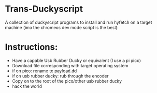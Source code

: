# Trans-Duckyscript
A collection of duckyscript programs to install and run hyfetch on a target machine (imo the chromeos dev mode script is the best)

# Instructions:
 - Have a capable Usb Rubber Ducky or equivalent (I use a pi pico)
 - Download file corresponding with target operating system
 - if on pico: rename to payload.dd
 - if on usb rubber ducky: rub through the encoder
 - Copy on to the root of the pico/other usb rubber ducky
 - hack the world
